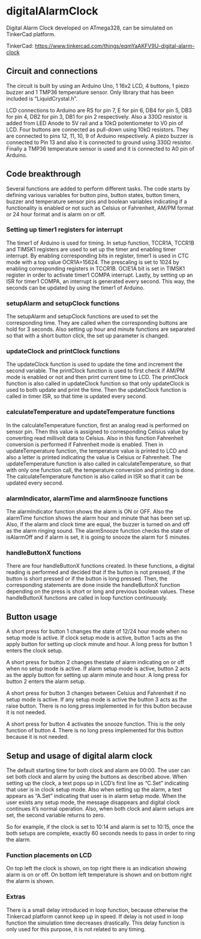 # digitalAlarmClock
Digital Alarm Clock developed on ATmega328, can be simulated on TinkerCad platform.

TinkerCad: https://www.tinkercad.com/things/eqmYaAKFV9U-digital-alarm-clock

## Circuit and connections

The circuit is built by using an Arduino Uno, 1 16x2 LCD, 4 buttons, 1 piezo buzzer and 1 TMP36 
temperature sensor. Only library that has been included is “LiquidCrystal.h”.

LCD connections to Arduino are RS for pin 7, E for pin 6, DB4 for pin 5, DB3 for pin 4, DB2 for 
pin 3, DB1 for pin 2 respectively. Also a 330Ω resistor is added from LED Anode to 5V rail and a 10kΩ 
potentiometer to V0 pin of LCD. Four buttons are connected as pull-down using 10kΩ resistors. 
They are connected to pins 12, 11, 10, 9 of Arduino respectively. A piezo buzzer is connected to 
Pin 13 and also it is connected to ground using 330Ω resistor. Finally a TMP36 temperature sensor 
is used and it is connected to A0 pin of Arduino.

## Code breakthrough

Several functions are added to perform different tasks. The code starts by defining various variables 
for button pins, button states, button timers, buzzer and temperature sensor pins and boolean variables 
indicating if a functionality is enabled or not such as Celsius or Fahrenheit, AM/PM format or 
24 hour format and is alarm on or off.

### Setting up timer1 registers for interrupt

The timer1 of Arduino is used for timing. In setup function, TCCR1A, TCCR1B and
TIMSK1 registers are used to set up the timer and enabling timer interrupt. By enabling
corresponding bits in register, timer1 is used in CTC mode with a top value OCR1A=15624. The
prescaling is set to 1024 by enabling corresponding registers in TCCR1B. OCIE1A bit is set in
TIMSK1 register in order to activate timer1 COMPA interrupt. Lastly, by setting up an ISR for
timer1 COMPA, an interrupt is generated every second. This way, the seconds can be updated by
using the timer1 of Arduino.

### setupAlarm and setupClock functions

The setupAlarm and setupClock functions are used to set the corresponding time. They are called when 
the corresponding buttons are hold for 3 seconds. Also setting up hour and minute functions are 
separated so that with a short button click, the set up parameter is changed.

### updateClock and printClock functions

The updateClock function is used to update the time and increment the second variable. The printClock 
function is used to first check if AM/PM mode is enabled or not and then print current time to LCD. 
The printClock function is also called in updateClock function so that only updateClock is used to 
both update and print the time. Then the updateClock function is called in timer ISR, so that time is 
updated every second.

### calculateTemperature and updateTemperature functions

In the calculateTemperature function, first an analog read is performed on sensor pin. Then this value is 
assigned to corresponding Celsius value by converting read millivolt data to Celsius. Also in this function 
Fahrenheit conversion is performed if Fahrenheit mode is enabled. Then in updateTemperature function, the 
temperature value is printed to LCD and also a letter is printed indicating the value is Celsius or Fahrenheit. 
The updateTemperature function is also called in calculateTemperature, so that with only one function 
call, the temperature conversion and printing is done. The calculateTemperature function is also called in ISR 
so that it can be updated every second.

### alarmIndicator, alarmTime and alarmSnooze functions

The alarmIndicator function shows the alarm is ON or OFF. Also the alarmTime function shows the alarm hour 
and minute that has been set up. Also, if the alarm and clock time are equal, the buzzer is turned on and off 
as the alarm ringing sound. The alarmSnooze function checks the state of isAlarmOff and if alarm is set, it 
is going to snooze the alarm for 5 minutes.

### handleButtonX functions

There are four handleButtonX functions created. In these functions, a digital reading is performed and decided 
that if the button is not pressed, if the button is short pressed or if the button is long pressed. Then, the 
corresponding statements are done inside the handleButtonX function depending on the press is short or long and 
previous boolean values. These handleButtonX functions are called in loop function continuously.

## Button usage

A short press for button 1 changes the state of 12/24 hour mode when no setup mode is active. 
If clock setup mode is active, button 1 acts as the apply button for setting up clock minute and hour. 
A long press for button 1 enters the clock setup. 

A short press for button 2 changes thestate of alarm indicating on or off when no setup mode is active. 
If alarm setup mode is active, button 2 acts as the apply button for setting up alarm minute and hour. 
A long press for button 2
enters the alarm setup. 

A short press for button 3 changes between Celsius and Fahrenheit if no setup mode is active. 
If any setup mode is active the button 3 acts as the raise button. 
There is no long press implemented in for this button because it is not needed. 

A short press for button 4 activates the snooze function. This is the only function of button 4. 
There is no long press implemented for this button because it is not needed.

## Setup and usage of digital alarm clock

The default starting time for both clock and alarm are 00:00. The user can set both clock
and alarm by using the buttons as described above. When setting up the clock, a text pops up in
LCD’s first line as “C.Set” indicating that user is in clock setup mode. Also when setting up the
alarm, a text appears as “A.Set” indicating that user is in alarm setup mode. When the user exists
any setup mode, the message disappears and digital clock continues it’s normal operation. Also,
when both clock and alarm setups are set, the second variable returns to zero.

So for example, if the clock is set to 10:14 and alarm is set to 10:15, once the both setups are complete, 
exactly 60 seconds needs to pass in order to ring the alarm.

### Function placements on LCD

On top left the clock is shown, on top right there is an indication showing alarm is on or off. 
On bottom left temperature is shown and on bottom right the alarm is shown.

### Extras

There is a small delay introduced in loop function, because otherwise the Tinkercad platform cannot keep up in speed. 
If delay is not used in loop function the simulation time decreases drastically. This delay function is only used 
for this purpose, it is not related to any timing.
